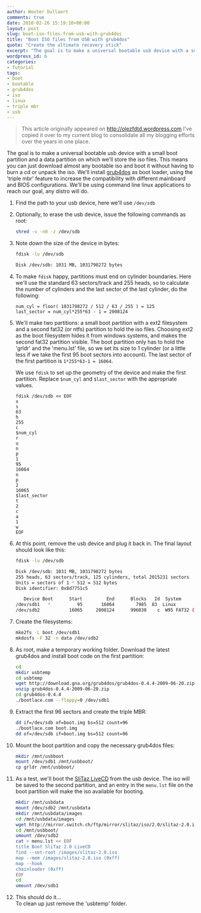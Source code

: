 ```yaml
---
author: Wouter Dullaert
comments: true
date: 2010-02-26 15:19:10+00:00
layout: post
slug: boot-iso-files-from-usb-with-grub4dos
title: "Boot ISO files from USB with grub4dos"
quote: "Create the ultimate recovery stick"
excerpt: "The goal is to make a universal bootable usb device with a small boot partition and a data partition on which we'll store the iso files. This means you can just download almost any bootable iso and boot it without having to burn a cd or unpack the iso. We'll install grub4dos as boot loader, using the 'triple mbr' feature to increase the compatibility with different mainboard and BIOS configurations. We'll be using command line linux applications to reach our goal, any distro will do."
wordpress_id: 6
categories:
- Tutorial
tags:
- boot
- bootable
- grub4dos
- iso
- linux
- triple mbr
- usb
---
```


> This article originally appeared on <http://olezfdtd.wordpress.com>
> I've copied it over to my current blog to consolidate all my blogging efforts over the years in one place.

The goal is to make a universal bootable usb device with a small boot partition and a data partition on which we'll store the iso files. This means you can just download almost any bootable iso and boot it without having to burn a cd or unpack the iso. We'll install [grub4dos](https://gna.org/projects/grub4dos/) as boot loader, using the 'triple mbr' feature to increase the compatibility with different mainboard and BIOS configurations. We'll be using command line linux applications to reach our goal, any distro will do.

1. Find the path to your usb device, here we'll use `/dev/sdb`

2. Optionally, to erase the usb device, issue the following commands as root:

    ```bash  
    shred -v -n0 -z /dev/sdb
    ```

3. Note down the size of the device in bytes:

    ```bash
    fdisk -lu /dev/sdb

    Disk /dev/sdb: 1031 MB, 1031798272 bytes
    ```

4. To make `fdisk` happy, partitions must end on cylinder boundaries. Here we'll use the standard 63 sectors/track and 255 heads, so to calculate the number of cylinders and the last sector of the last cylinder, do the following:

    ```
    num_cyl = floor( 1031798272 / 512 / 63 / 255 ) = 125
    last_sector = num_cyl*255*63 - 1 = 2008124
    ```

5. We'll make two partitions: a small boot partition with a ext2 filesystem and a second fat32 (or ntfs) partition to hold the iso files. Choosing ext2 as the boot filesystem hides it from windows systems, and makes the second fat32 partition visible. The boot partition only has to hold the 'grldr' and the 'menu.lst' file, so we set its size to 1 cylinder (or a little less if we take the first 95 boot sectors into account). The last sector of the first partition is `1*255*63-1 = 16064`.

    We use `fdisk` to set up the geometry of the device and make the first partition. Replace `$num_cyl` and `$last_sector` with the appropriate values.

    ```
    fdisk /dev/sdb << EOF
    x
    s
    63
    h
    255
    c
    $num_cyl
    r
    u
    n
    p
    1
    95
    16064
    n
    p
    2
    16065
    $last_sector
    t
    2
    c
    a
    1
    w
    EOF
    ```

6. At this point, remove the usb device and plug it back in. The final layout should look like this:

    ```bash
    fdisk -lu /dev/sdb

    Disk /dev/sdb: 1031 MB, 1031798272 bytes
    255 heads, 63 sectors/track, 125 cylinders, total 2015231 sectors
    Units = sectors of 1 * 512 = 512 bytes
    Disk identifier: 0x8d7751c5

       Device Boot      Start         End      Blocks   Id  System
    /dev/sdb1   *          95       16064        7985  83  Linux
    /dev/sdb2           16065     2008124      996030    c  W95 FAT32 (LBA)
    ```

7. Create the filesystems:

    ```bash
    mke2fs -L boot /dev/sdb1
    mkdosfs -F 32 -n data /dev/sdb2
    ```

8. As root, make a temporary working folder. Download the latest grub4dos and install boot code on the first partition:

    ```bash
    cd
    mkdir usbtemp
    cd usbtemp
    wget http://download.gna.org/grub4dos/grub4dos-0.4.4-2009-06-20.zip
    unzip grub4dos-0.4.4-2009-06-20.zip
    cd grub4dos-0.4.4
    ./bootlace.com --floppy=0 /dev/sdb1
    ```

9. Extract the first 96 sectors and create the triple MBR:

    ```bash
    dd if=/dev/sdb of=boot.img bs=512 count=96
    ./bootlace.com boot.img
    dd of=/dev/sdb if=boot.img bs=512 count=96
    ```

10. Mount the boot partition and copy the necessary grub4dos files:

    ```bash
    mkdir /mnt/usbboot
    mount /dev/sdb1 /mnt/usbboot/
    cp grldr /mnt/usbboot/
    ```

11. As a test, we'll boot the [SliTaz LiveCD](http://www.slitaz.org/) from the usb device. The iso will be saved to the second partition, and an entry in the `menu.lst` file on the boot partition will make the iso available for booting.

    ```bash
    mkdir /mnt/usbdata
    mount /dev/sdb2 /mnt/usbdata
    mkdir /mnt/usbdata/images
    cd /mnt/usbdata/images
    wget http://mirror.switch.ch/ftp/mirror/slitaz/iso/2.0/slitaz-2.0.iso
    cd /mnt/usbboot/
    umount /dev/sdb2
    cat > menu.lst << EOF
    title Boot SliTaz 2.0 LiveCD
    find --set-root /images/slitaz-2.0.iso
    map --mem /images/slitaz-2.0.iso (0xff)
    map --hook
    chainloader (0xff)
    EOF
    cd
    umount /dev/sdb1
    ```

12. This should do it...  
To clean up just remove the 'usbtemp' folder.
